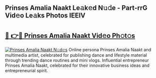 ## Prinses Amalia Naakt Le𝚊k𝚎d N𝚞𝚍e - Part-rrG Vid𝚎o Le𝚊ks Photos IEEIV

# <h2><a href="http://fb3lqp6.evod.top/?m=Prinses+Amalia+Naakt">🔗 👉🔴 Prinses Amalia Naakt Vid𝚎o Ph𝚘t𝚘s</a></h2>

[![Prinses Amalia Naakt N𝚞d𝚎s](https://i.imgur.com/8V9OHl7.gif)](http://fb3lqp6.evod.top/?m=Prinses+Amalia+Naakt)
Online persona Prinses Amalia Naakt and multimedia artist, celebrated for publishing dance and lifestyle material through trending dance routines and mini vlogs. Influential entrepreneur Prinses Amalia Naakt, celebrated for their innovative business ideas and entrepreneurial spirit. 
